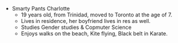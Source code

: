  * Smarty Pants Charlotte
   * 19 years old, from Trinidad, moved to Toronto at the age of 7.
   * Lives in residence, her boyfriend lives in res as well.
   * Studies Gender studies & Copmuter Science
   * Enjoys walks on the beach, Kite flying, Black belt in Karate.


